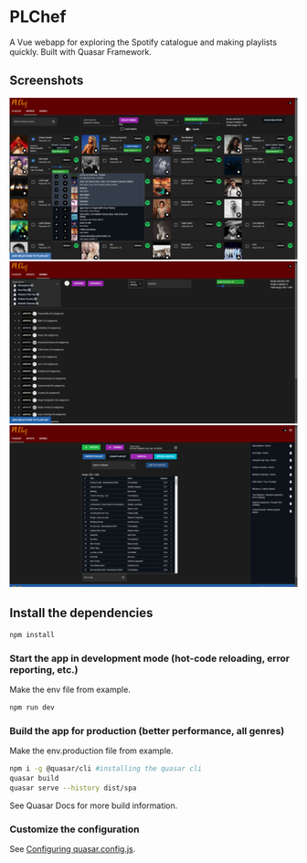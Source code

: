 # PLChef

A Vue webapp for exploring the Spotify catalogue and making playlists quickly. Built with Quasar Framework.

## Screenshots

![Demo1](public/images/Demo1.png)
![Demo2](public/images/Demo2.png)
![Demo3](public/images/Demo3.png)

## Install the dependencies
```bash
npm install
```

### Start the app in development mode (hot-code reloading, error reporting, etc.)
Make the env file from example.
```bash
npm run dev
```

### Build the app for production (better performance, all genres)
Make the env.production file from example.
```bash
npm i -g @quasar/cli #installing the quasar cli
quasar build
quasar serve --history dist/spa
```

See Quasar Docs for more build information.

### Customize the configuration
See [Configuring quasar.config.js](https://v2.quasar.dev/quasar-cli-vite/quasar-config-js).
